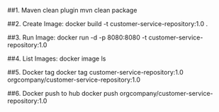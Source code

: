##1. Maven clean plugin
    mvn clean package
    
##2. Create Image:
    docker build -t customer-service-repository:1.0 .
    
##3. Run Image:
    docker run -d -p 8080:8080 -t customer-service-repository:1.0
    
##4. List Images:
    docker image ls
    
##5. Docker tag
    docker tag customer-service-repository:1.0 orgcompany/customer-service-repository:1.0
    
##6. Docker push to hub
    docker push orgcompany/customer-service-repository:1.0
    
